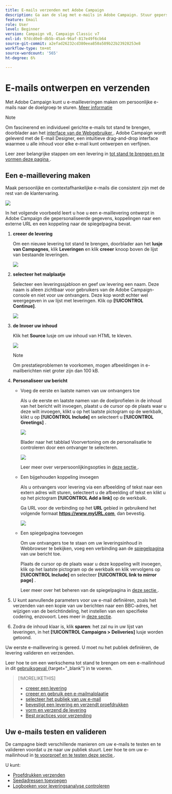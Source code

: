 ```yaml
---
title: E-mails verzenden met Adobe Campaign
description: Ga aan de slag met e-mails in Adobe Campaign. Stuur gepersonaliseerde e-mails naar een doelgroep.
feature: Email
role: User
level: Beginner
version: Campaign v8, Campaign Classic v7
exl-id: 97dcd0e0-db5b-45a4-96af-817e49f6cb64
source-git-commit: a2efad26232cd380eea850a589b22b23928253e8
workflow-type: tm+mt
source-wordcount: '565'
ht-degree: 6%

---
```


# E-mails ontwerpen en verzenden

Met Adobe Campaign kunt u e-mailleveringen maken om persoonlijke e-mails naar de doelgroep te sturen. [Meer informatie](../send/send.md)

>[!NOTE]
>
>Om fascinerend en individueel gerichte e-mails tot stand te brengen, doorblader aan het [ interface van de Webgebruiker ](../start/campaign-ui.md#campaign-web-user-interface-ac-web-ui). Adobe Campaign wordt geleverd met de E-mail Designer, een intuïtieve drag-and-drop interface waarmee u alle inhoud voor elke e-mail kunt ontwerpen en verfijnen.


Leer zeer belangrijke stappen om een levering in [ tot stand te brengen en te vormen deze pagina ](../start/create-message.md).

## Een e-maillevering maken

Maak persoonlijke en contextafhankelijke e-mails die consistent zijn met de rest van de klantervaring.

![](assets/new-email-content.png)


In het volgende voorbeeld leert u hoe u een e-maillevering ontwerpt in Adobe Campaign die gepersonaliseerde gegevens, koppelingen naar een externe URL en een koppeling naar de spiegelpagina bevat.

1. **creeer de levering**

   Om een nieuwe levering tot stand te brengen, doorblader aan het **lusje van Campagnes**, klik **Leveringen** en klik **creeer** knoop boven de lijst van bestaande leveringen.

   ![](assets/delivery_step_1.png)

1. **selecteer het malplaatje**

   Selecteer een leveringssjabloon en geef uw levering een naam. Deze naam is alleen zichtbaar voor gebruikers van de Adobe Campaign-console en niet voor uw ontvangers. Deze kop wordt echter wel weergegeven in uw lijst met leveringen. Klik op **[!UICONTROL Continue]**.

   ![](assets/dce_delivery_model.png)

1. **de Invoer uw inhoud**

   Klik het **Source** lusje om uw inhoud van HTML te kleven.

   ![](assets/paste-content.png)

   >[!NOTE]
   >
   >Om prestatieproblemen te voorkomen, mogen afbeeldingen in e-mailberichten niet groter zijn dan 100 kB.

1. **Personaliseer uw bericht**

   * Voeg de eerste en laatste namen van uw ontvangers toe

     Als u de eerste en laatste namen van de doelprofielen in de inhoud van het bericht wilt invoegen, plaatst u de cursor op de plaats waar u deze wilt invoegen, klikt u op het laatste pictogram op de werkbalk, klikt u op **[!UICONTROL Include]** en selecteert u **[!UICONTROL Greetings]** .

     ![](assets/include-greetings.png)

     Blader naar het tabblad Voorvertoning om de personalisatie te controleren door een ontvanger te selecteren.

     ![](assets/perso-check.png)

     Leer meer over verpersoonlijkingsopties in [ deze sectie ](personalize.md).

   * Een bijgehouden koppeling invoegen

     Als u ontvangers voor levering via een afbeelding of tekst naar een extern adres wilt sturen, selecteert u de afbeelding of tekst en klikt u op het pictogram **[!UICONTROL Add a link]** op de werkbalk.

     Ga URL voor de verbinding op het **URL** gebied in gebruikend het volgende formaat **https://www.myURL.com**, dan bevestig.

     ![](assets/add-a-link.png)

   * Een spiegelpagina toevoegen

     Om uw ontvangers toe te staan om uw leveringsinhoud in Webbrowser te bekijken, voeg een verbinding aan de [ spiegelpagina ](mirror-page.md) van uw bericht toe.

     Plaats de cursor op de plaats waar u deze koppeling wilt invoegen, klik op het laatste pictogram op de werkbalk en klik vervolgens op **[!UICONTROL Include]** en selecteer **[!UICONTROL link to mirror page]** .

     Leer meer over het beheren van de spiegelpagina in [ deze sectie ](mirror-page.md#link-to-mirror-page).

1. U kunt aanvullende parameters voor uw e-mail definiëren, zoals het verzenden van een kopie van uw berichten naar een BBC-adres, het wijzigen van de berichtindeling, het instellen van een specifieke codering, enzovoort. Lees meer in [deze sectie](email-parameters.md).

1. Zodra de inhoud klaar is, klik **sparen**: het zal nu in uw lijst van leveringen, in het **[!UICONTROL Campaigns > Deliveries]** lusje worden getoond.

Uw eerste e-maillevering is gereed. U moet nu het publiek definiëren, de levering valideren en verzenden.

Leer hoe te om een werkschema tot stand te brengen om een e-mailinhoud in dit [ gebruiksgeval ](https://experienceleague.adobe.com/docs/campaign/automation/workflows/use-cases/deliveries/load-delivery-content.html?lang=nl-NL){target="_blank"} in te voeren.

>[!MORELIKETHIS]
>
>* [ creeer een levering ](../start/create-message.md)
>* [ creeer en gebruik een e-mailmalplaatje ](create-templates.md)
>* [ selecteer het publiek van uw e-mail ](../audiences/gs-audiences.md)
>* [ bevestigt een levering en verzendt proefdrukken ](preview-and-proof.md)
>* [ vorm en verzend de levering ](configure-and-send.md)
>* [Best practices voor verzending](../start/delivery-best-practices.md)

## Uw e-mails testen en valideren

De campagne biedt verschillende manieren om uw e-mails te testen en te valideren voordat u ze naar uw publiek stuurt. Leer hoe te om uw e-mailinhoud in [ te voorproef en te testen deze sectie ](../send/preview-and-proof.md).

U kunt:

* [Proefdrukken verzenden](preview-and-proof.md)
* [Seedadressen toevoegen](../audiences/test-profiles.md)
* [Logboeken voor leveringsanalyse controleren](delivery-analysis.md)

